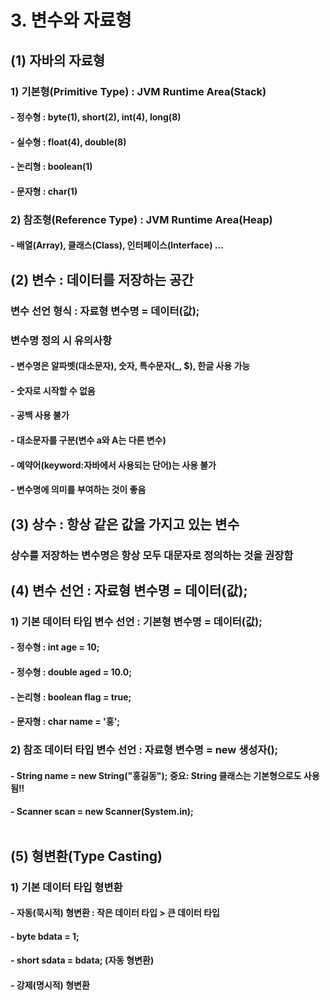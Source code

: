 # 3. 변수와 자료형<br>
## (1) 자바의 자료형
### 1) 기본형(Primitive Type) : JVM Runtime Area(Stack) <br>
#### - 정수형 : byte(1), short(2), int(4), long(8) <br>
#### - 실수형 : float(4), double(8)
#### - 논리형 : boolean(1) <br>
#### - 문자형 : char(1) <br>

### 2) 참조형(Reference Type) : JVM Runtime Area(Heap) <br>
#### - 배열(Array), 클래스(Class), 인터페이스(Interface) ... <br>

## (2) 변수 : 데이터를 저장하는 공간
### 변수 선언 형식 : 자료형 변수명 = 데이터(값); 
### 변수명 정의 시 유의사항
#### - 변수명은 알파벳(대소문자), 숫자, 특수문자(_, $), 한글 사용 가능
#### - 숫자로 시작할 수 없음
#### - 공백 사용 불가
#### - 대소문자를 구분(변수 a와 A는 다른 변수)
#### - 예약어(keyword:자바에서 사용되는 단어)는 사용 불가
#### - 변수명에 의미를 부여하는 것이 좋음

## (3) 상수 : 항상 같은 값을 가지고 있는 변수
### 상수를 저장하는 변수명은 항상 모두 대문자로 정의하는 것을 권장함

## (4) 변수 선언 : 자료형 변수명 = 데이터(값);
### 1) 기본 데이터 타입 변수 선언 : 기본형 변수명 = 데이터(값);
#### - 정수형 : int age = 10;
#### - 정수형 : double aged = 10.0; 
#### - 논리형 : boolean flag = true; 
#### - 문자형 : char name = '홍'; 

### 2) 참조 데이터 타입 변수 선언 : 자료형 변수명 = new 생성자();
#### - String name = new String("홍길동"); 중요: String 클래스는 기본형으로도 사용됨!!
#### - Scanner scan = new Scanner(System.in); <br><br>

## (5) 형변환(Type Casting)
### 1) 기본 데이터 타입 형변환
#### - 자동(묵시적) 형변환 : 작은 데이터 타입 > 큰 데이터 타입
#### - byte bdata = 1;
#### - short sdata = bdata; (자동 형변환)

#### - 강제(명시적) 형변환


